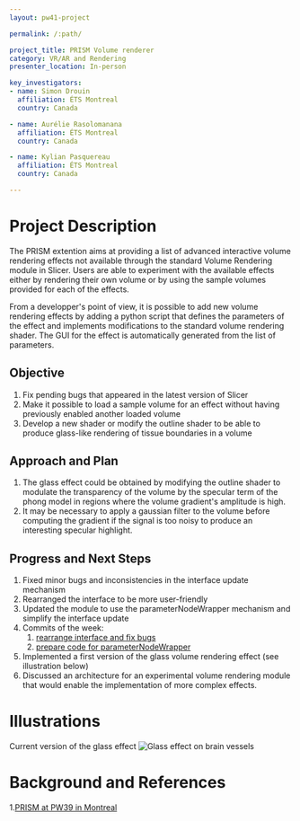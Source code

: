 ```yaml
---
layout: pw41-project

permalink: /:path/

project_title: PRISM Volume renderer
category: VR/AR and Rendering
presenter_location: In-person

key_investigators:
- name: Simon Drouin
  affiliation: ÉTS Montreal
  country: Canada

- name: Aurélie Rasolomanana
  affiliation: ÉTS Montreal
  country: Canada

- name: Kylian Pasquereau
  affiliation: ÉTS Montreal
  country: Canada

---
```


# Project Description

The PRISM extention aims at providing a list of advanced interactive volume rendering effects not available through the standard Volume Rendering module in Slicer. Users are able to experiment with the available effects either by rendering their own volume or by using the sample volumes provided for each of the effects.

From a developper's point of view, it is possible to add new volume rendering effects by adding a python script that defines the parameters of the effect and implements modifications to the standard volume rendering shader. The GUI for the effect is automatically generated from the list of parameters.

## Objective

1. Fix pending bugs that appeared in the latest version of Slicer
2. Make it possible to load a sample volume for an effect without having previously enabled another loaded volume
3. Develop a new shader or modify the outline shader to be able to produce glass-like rendering of tissue boundaries in a volume

## Approach and Plan

1. The glass effect could be obtained by modifying the outline shader to modulate the transparency of the volume by the specular term of the phong model in regions where the volume gradient's amplitude is high.
2. It may be necessary to apply a gaussian filter to the volume before computing the gradient if the signal is too noisy to produce an interesting specular highlight.

## Progress and Next Steps
1. Fixed minor bugs and inconsistencies in the interface update mechanism
1. Rearranged the interface to be more user-friendly
1. Updated the module to use the parameterNodeWrapper mechanism and simplify the interface update
1. Commits of the week:
   1. [rearrange interface and fix bugs](https://github.com/ETS-vis-interactive/SlicerPRISMRendering/commit/1167ad4e5105587c3e48b4f901ef43d3835ddbe6)
   1. [prepare code for parameterNodeWrapper](https://github.com/ETS-vis-interactive/SlicerPRISMRendering/commit/33a08784d190a4fe750a12e9bd43918214a2ab53)
1. Implemented a first version of the glass volume rendering effect (see illustration below)
1. Discussed an architecture for an experimental volume rendering module that would enable the implementation of more complex effects.

# Illustrations
Current version of the glass effect
![Glass effect on brain vessels](glass-effect-on-brain-vessels.png)


# Background and References

1.[PRISM at PW39 in Montreal](https://projectweek.na-mic.org/PW39_2023_Montreal/Projects/PrismVolumeRendererRefactoringAndBugFixing/)
